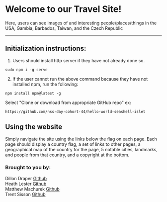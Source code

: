 # Welcome to our Travel Site!

Here, users can see images of and interesting people/places/things in the USA, Gambia, Barbados, Taiwan, and the Czech Republic

***

## Initialization instructions:

1. Users should install http server if they have not already done so. 

`sudo npm i -g serve`

2. If the user cannot run the above command because they have not installed npm, run the following:

`npm install npm@latest -g`

Select "Clone or download from appropriate GitHub repo"
    ex:

`https://github.com/nss-day-cohort-44/hello-world-seashell-islet`

## Using the website

Simply navigate the site using the links below the flag on each page.  Each page should display a country flag, a set of links to other pages, a geographical map of the country for the page, 5 notable cities, landmarks, and people from that country, and a copyright at the bottom.

### Brought to you by:

Dillon Draper [Github](https://github.com/DillonbDraper)   
Heath Lester [Github](https://github.com/MatthewM1986)   
Matthew Machurek [Github](https://github.com/Heath-Lester)   
Trent Sisson [Github](https://github.com/TrentSisson)


